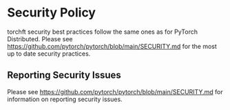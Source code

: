 # Security Policy

torchft security best practices follow the same ones as for PyTorch Distributed.
Please see https://github.com/pytorch/pytorch/blob/main/SECURITY.md for the most
up to date security practices.

## Reporting Security Issues

Please see https://github.com/pytorch/pytorch/blob/main/SECURITY.md for
information on reporting security issues.
